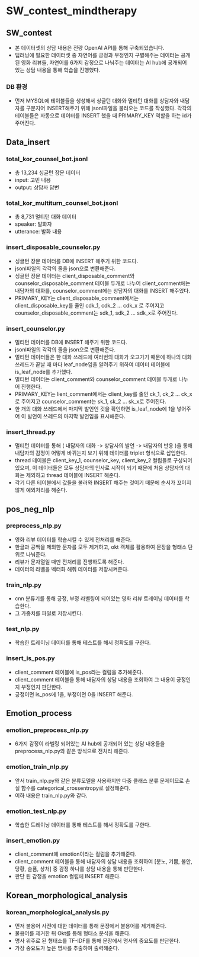 # SW_contest_mindtherapy

## SW_contest

+ 본 데이터셋의 상담 내용은 전량 OpenAI API를 통해 구축되었습니다.
+ 딥러닝에 필요한 데이터셋 중 자연어를 긍정과 부정인지 구별해주는 데이터는 공개된 영화 리뷰들, 자연어를 6가지 감정으로 나눠주는 데이터는 AI hub에 공개되어 있는 상담 내용을 통해 학습을 진행했다.

### DB 환경

* 먼저 MYSQL에 테이블들을 생성해서 싱글턴 대화와 멀티턴 대화를 상담자와 내담자를 구분지어 INSERT해주기 위해 jsonl파일을 불러오는 코드를 작성했다.
각각의 테이블들은 자동으로 데이터를 INSERT 했을 때 PRIMARY_KEY 역할을 하는 id가 주어진다.


## Data_insert

### total_kor_counsel_bot.jsonl

* 총 13,234 싱글턴 장문 데이터
* input: 고민 내용
* output: 상담사 답변


### total_kor_multiturn_counsel_bot.jsonl

* 총 8,731 멀티턴 대화 데이터
* speaker: 발화자
* utterance: 발화 내용


### insert_disposable_counselor.py

* 싱글턴 장문 데이터를 DB에 INSERT 해주기 위한 코드다.
* jsonl파일의 각각의 줄을 json으로 변환해준다.
* 싱글턴 장문 데이터는 client_disposable_comment와 counselor_disposable_comment 테이블 두개로 나누어 client_comment에는 내담자의 대화를, counselor_comment에는 상담자의 대화를 INSERT 해주었다.
* PRIMARY_KEY는 client_disposable_comment에서는 client_disposable_key를 줄인 cdk_1, cdk_2 ... cdk_x 로 주어지고 counselor_disposable_comment는 sdk_1, sdk_2 ... sdk_x로 주어진다.


### insert_counselor.py

* 멀티턴 데이터를 DB에 INSERT 해주기 위한 코드다.
* jsonl파일의 각각의 줄을 json으로 변환해준다.
* 멀티턴 데이터들은 한 대화 쓰레드에 여러번의 대화가 오고가기 때문에 하나의 대화 쓰레드가 끝날 때 마다 leaf_node임을 알려주기 위하여 데이터 테이블에 is_leaf_node를 추가했다.
* 멀티턴 데이터는 client_comment와 counselor_comment 테이블 두개로 나누어 진행한다.
* PRIMARY_KEY는 lient_comment에서는 client_key를 줄인 ck_1, ck_2 ... ck_x 로 주어지고 counselor_comment는 sk_1, sk_2 ... sk_x로 주어진다.
* 한 개의 대화 쓰레드에서 마지막 발언인 것을 확인하면 is_leaf_node에 1을 넣어주어 이 발언이 쓰레드의 마지막 발언임을 표시해준다.


### insert_thread.py

* 멀티턴 데이터를 통해 ( 내담자의 대화 -> 상담사의 발언 -> 내담자의 반응 )을 통해 내담자의 감정이 어떻게 바뀌는지 보기 위해 데이터를 triplet 형식으로 삽입한다.
* thread 테이블은 client_key_1, counselor_key, client_key_2 컬럼들로 구성되어 있으며, 이 데이터들은 모두 상담자의 인사로 시작이 되기 때문에 처음 상담자의 대화는 제외하고 thread 테이블에 INSERT 해준다.
* 각기 다른 테이블에서 값들을 불러와 INSERT 해주는 것이기 때문에 순서가 꼬이지 않게 예외처리를 해준다.



## pos_neg_nlp

### preprocess_nlp.py

* 영화 리뷰 데이터를 학습시킬 수 있게 전처리를 해준다.
* 한글과 공백을 제외한 문자를 모두 제거하고, okt 객체를 활용하여 문장을 형태소 단위로 나눠준다.
* 리뷰가 문자열일 때만 전처리를 진행하도록 해준다.
* 데이터의 라벨을 벡터화 해줘 데이터를 저장시켜준다.

### train_nlp.py

* cnn 분류기를 통해 긍정, 부정 라벨링이 되어있는 영화 리뷰 트레이닝 데이터를 학습한다.
* 그 가중치를 파일로 저장시킨다.


### test_nlp.py

* 학습한 트레이닝 데이터를 통해 테스트를 해서 정확도를 구한다.


### insert_is_pos.py

* client_comment 테이블에 is_pos라는 컬럼을 추가해준다.
* client_comment 테이블을 통해 내담자의 상담 내용을 조회하여 그 내용이 긍정인지 부정인지 판단한다.
* 긍정이면 is_pos에 1을, 부정이면 0을 INSERT 해준다.



## Emotion_process

### emotion_preprocess_nlp.py

* 6가지 감정이 라벨링 되어있는 AI hub에 공개되어 있는 상담 내용들을 preprocess_nlp.py와 같은 방식으로 전처리 해준다.


### emotion_train_nlp.py

* 앞서 train_nlp.py와 같은 분류모델을 사용하지만 다중 클래스 분류 문제이므로 손실 함수를 categorical_crossentropy로 설정해준다.
* 이하 내용은 train_nlp.py와 같다.


### emotion_test_nlp.py

* 학습한 트레이닝 데이터를 통해 테스트를 해서 정확도를 구한다.


### insert_emotion.py

* client_comment에 emotion이라는 컬럼을 추가해준다.
* client_comment 테이블을 통해 내담자의 상담 내용을 조회하여 [분노, 기쁨, 불안, 당황, 슬픔, 상처] 중 감정 하나를 상담 내용을 통해 판단한다.
* 판단 된 감정을 emotion 컬럼에 INSERT 해준다.



## Korean_morphological_analysis

### korean_morphological_analysis.py

* 먼저 불용어 사전에 대한 데이터를 통해 문장에서 불용어를 제거해준다.
* 불용어를 제거한 뒤 Okt를 통해 형태소 분석을 해준다.
* 명사 위주로 된 형태소를 TF-IDF를 통해 문장에서 명사의 중요도를 판단한다.
* 가장 중요도가 높은 명사를 추출하여 출력해준다.
